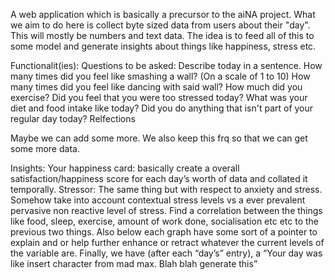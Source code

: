 A web application which is basically a precursor to the aiNA project. What we aim to do here is collect byte sized data from users about their "day". 
This will mostly be numbers and text data. The idea is to feed all of this to some model and generate insights about things like happiness, stress etc.

Functionalit(ies): Questions to be asked: Describe today in a sentence. How many times did you feel like smashing a wall? (On a scale of 1 to 10)
How many times did you feel like dancing with said wall? How much did you exercise? Did you feel that you were too stressed today? What was your diet and 
food intake like today? Did you do anything that isn't part of your regular day today? Relfections

Maybe we can add some more. We also keep this frq so that we can get some more data.

Insights: Your happiness card: basically create a overall satisfaction/happiness score for each day’s worth of data and collated it temporally. 
Stressor: The same thing but with respect to anxiety and stress. Somehow take into account contextual stress levels vs a ever prevalent pervasive 
non reactive level of stress. Find a correlation between the things like food, sleep, exercise, amount of work done, socialisation etc etc to the previous two things. 
Also below each graph have some sort of a pointer to explain and or help further enhance or retract whatever the current levels of the variable are. Finally, we have 
(after each “day’s” entry), a “Your day was like insert character from mad max. Blah blah generate this”
